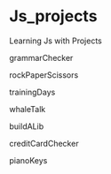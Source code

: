 # Js_projects
Learning Js with Projects

grammarChecker

rockPaperScissors

trainingDays

whaleTalk

buildALib

creditCardChecker

pianoKeys
